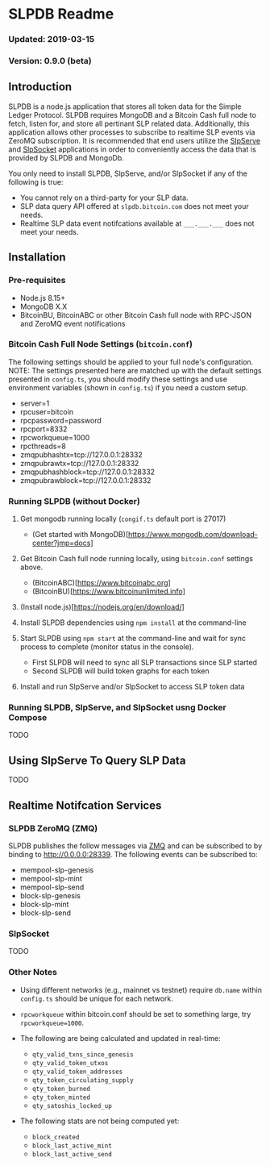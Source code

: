 
# SLPDB Readme
### Updated: 2019-03-15
### Version: 0.9.0 (beta)

## Introduction

SLPDB is a node.js application that stores all token data for the Simple Ledger Protocol.  SLPDB requires MongoDB and a Bitcoin Cash full node to fetch, listen for, and store all pertinant SLP related data.  Additionally, this application allows other processes to subscribe to realtime SLP events via ZeroMQ subscription.  It is recommended that end users utilize the [SlpServe]() and [SlpSocket]() applications in order to conveniently access the data that is provided by SLPDB and MongoDb.

You only need to install SLPDB, SlpServe, and/or SlpSocket if any of the following is true:
* You cannot rely on a third-party for your SLP data.
* SLP data query API offered at `slpdb.bitcoin.com` does not meet your needs.
* Realtime SLP data event notifcations available at `___.___.___` does not meet your needs.

## Installation

### Pre-requisites
* Node.js 8.15+
* MongoDB X.X
* BitcoinBU, BitcoinABC or other Bitcoin Cash full node with RPC-JSON and ZeroMQ event notifications

### Bitcoin Cash Full Node Settings (`bitcoin.conf`)
The following settings should be applied to your full node's configuration.  NOTE: The settings presented here are matched up with the default settings presented in `config.ts`, you should modify these settings and use environment variables (shown in `config.ts`) if you need a custom setup.
* server=1
* rpcuser=bitcoin
* rpcpassword=password
* rpcport=8332
* rpcworkqueue=1000
* rpcthreads=8
* zmqpubhashtx=tcp://127.0.0.1:28332
* zmqpubrawtx=tcp://127.0.0.1:28332
* zmqpubhashblock=tcp://127.0.0.1:28332
* zmqpubrawblock=tcp://127.0.0.1:28332

### Running SLPDB (without Docker)

1) Get mongodb running locally (`congif.ts` default port is 27017)
    * (Get started with MongoDB)[https://www.mongodb.com/download-center?jmp=docs]

2) Get Bitcoin Cash full node running locally, using `bitcoin.conf` settings above.
    * (BitcoinABC)[https://www.bitcoinabc.org]
    * (BitcoinBU)[https://www.bitcoinunlimited.info]

3) (Install node.js)[https://nodejs.org/en/download/]

4) Install SLPDB dependencies using `npm install` at the command-line

5) Start SLPDB using `npm start` at the command-line and wait for sync process to complete (monitor status in the console).
    * First SLPDB will need to sync all SLP transactions since SLP started
    * Second SLPDB will build token graphs for each token

6) Install and run SlpServe and/or SlpSocket to access SLP token data

### Running SLPDB, SlpServe, and SlpSocket usng Docker Compose
TODO

## Using SlpServe To Query SLP Data
TODO

## Realtime Notifcation Services
### SLPDB ZeroMQ (ZMQ)
SLPDB publishes the follow messages via [ZMQ](http://zeromq.org/intro:read-the-manual) and can be subscribed to by binding to http://0.0.0.0:28339.  The following events can be subscribed to:
* mempool-slp-genesis
* mempool-slp-mint
* mempool-slp-send
* block-slp-genesis
* block-slp-mint
* block-slp-send

### SlpSocket
TODO

### Other Notes

* Using different networks (e.g., mainnet vs testnet) require `db.name` within `config.ts` should be unique for each network.

* `rpcworkqueue` within bitcoin.conf should be set to something large, try `rpcworkqueue=1000`.

* The following are being calculated and updated in real-time:
    - `qty_valid_txns_since_genesis`
    - `qty_valid_token_utxos`
    - `qty_valid_token_addresses`
    - `qty_token_circulating_supply`
    - `qty_token_burned`
    - `qty_token_minted`
    - `qty_satoshis_locked_up`

* The following stats are not being computed yet:
    - `block_created`
    - `block_last_active_mint`
    - `block_last_active_send`